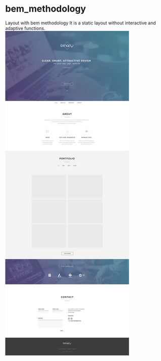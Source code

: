 # bem_methodology
Layout with bem methodology
It is a static layout without interactive and adaptive functions.
![alt text](img/bem_template.jpg "Описание будет тут")